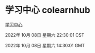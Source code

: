 # 学习中心 colearnhub
[学习中心](http://27.19.33.125:56308/colearnhub/)

2022年 10月 08日 星期六 22:30:01 CST

2022年 10月 08日 星期六 14:30:01 GMT
